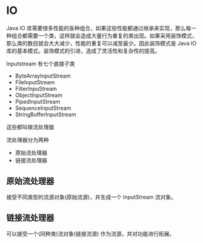 

# IO



Java IO 库需要很多性能的各种组合，如果这些性能都通过继承来实现，那么每一种组合都需要一个类，这样就会造成大量行为重复的类出现。如果采用装饰模式，那么类的数目就会大大减少，性能的重复可以减至最少。因此装饰模式是 Java IO 库的基本模式。装饰模式的引进，造成了灵活性和复杂性的提高。



Inputstream 有七个直接子类

* ByteArrayInputStream
* FileInputStream
* FilterInpuStream
* ObjectInputStream
* PipedInputStream
* SequenceInputStream
* StringBufferInputStream



这些都叫做流处理器



流处理器分为两种

* 原始流处理器
* 链接流处理器



## 原始流处理器

接受不同类型的流源对象(原始流源)，并生成一个 InputStream 流对象。

## 链接流处理器

可以接受一个(同种类)流对象(链接流源) 作为流源，并对功能进行拓展。